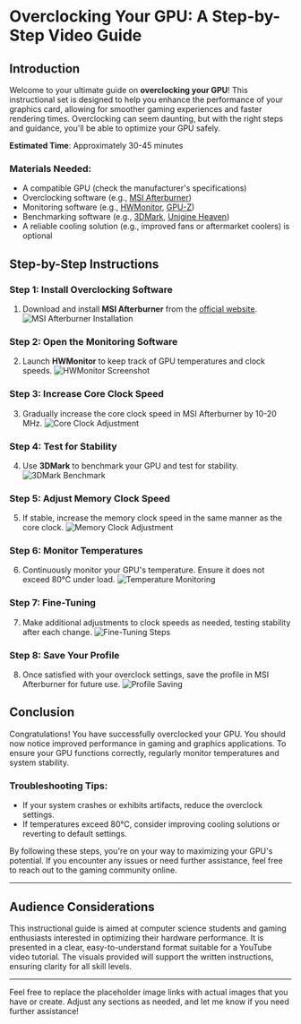 # Overclocking Your GPU: A Step-by-Step Video Guide

## Introduction
Welcome to your ultimate guide on **overclocking your GPU**! This instructional set is designed to help you enhance the performance of your graphics card, allowing for smoother gaming experiences and faster rendering times. Overclocking can seem daunting, but with the right steps and guidance, you'll be able to optimize your GPU safely.

**Estimated Time**: Approximately 30-45 minutes

### Materials Needed:
- A compatible GPU (check the manufacturer's specifications)
- Overclocking software (e.g., [MSI Afterburner](https://www.msi.com/page/afterburner))
- Monitoring software (e.g., [HWMonitor](https://www.cpuid.com/softwares/hwmonitor.html), [GPU-Z](https://www.techpowerup.com/gpuz/))
- Benchmarking software (e.g., [3DMark](https://www.futuremark.com/benchmarks/3dmark), [Unigine Heaven](https://unigine.com/heaven))
- A reliable cooling solution (e.g., improved fans or aftermarket coolers) is optional 

## Step-by-Step Instructions

### Step 1: Install Overclocking Software
1. Download and install **MSI Afterburner** from the [official website](https://www.msi.com/page/afterburner).
   ![MSI Afterburner Installation](https://example.com/msi-installation.jpg) <!-- Replace with an image of the installation process -->

### Step 2: Open the Monitoring Software
2. Launch **HWMonitor** to keep track of GPU temperatures and clock speeds.
   ![HWMonitor Screenshot](https://example.com/hwmonitor-screenshot.jpg) <!-- Replace with a screenshot of HWMonitor -->

### Step 3: Increase Core Clock Speed
3. Gradually increase the core clock speed in MSI Afterburner by 10-20 MHz.
   ![Core Clock Adjustment](https://example.com/core-clock-adjustment.jpg) <!-- Replace with an image showing core clock adjustment -->

### Step 4: Test for Stability
4. Use **3DMark** to benchmark your GPU and test for stability.
   ![3DMark Benchmark](https://example.com/3dmark-benchmark.jpg) <!-- Replace with an image of a benchmark result -->

### Step 5: Adjust Memory Clock Speed
5. If stable, increase the memory clock speed in the same manner as the core clock.
   ![Memory Clock Adjustment](https://example.com/memory-clock-adjustment.jpg) <!-- Replace with an image showing memory clock adjustment -->

### Step 6: Monitor Temperatures
6. Continuously monitor your GPU's temperature. Ensure it does not exceed 80°C under load.
   ![Temperature Monitoring](https://example.com/temperature-monitoring.jpg) <!-- Replace with an image of temperature monitoring -->

### Step 7: Fine-Tuning
7. Make additional adjustments to clock speeds as needed, testing stability after each change.
   ![Fine-Tuning Steps](https://example.com/fine-tuning.jpg) <!-- Replace with an image showing the fine-tuning process -->

### Step 8: Save Your Profile
8. Once satisfied with your overclock settings, save the profile in MSI Afterburner for future use.
   ![Profile Saving](https://example.com/profile-saving.jpg) <!-- Replace with an image of saving settings -->

## Conclusion
Congratulations! You have successfully overclocked your GPU. You should now notice improved performance in gaming and graphics applications. To ensure your GPU functions correctly, regularly monitor temperatures and system stability. 

### Troubleshooting Tips:
- If your system crashes or exhibits artifacts, reduce the overclock settings.
- If temperatures exceed 80°C, consider improving cooling solutions or reverting to default settings.

By following these steps, you're on your way to maximizing your GPU's potential. If you encounter any issues or need further assistance, feel free to reach out to the gaming community online.

---

## Audience Considerations
This instructional guide is aimed at computer science students and gaming enthusiasts interested in optimizing their hardware performance. It is presented in a clear, easy-to-understand format suitable for a YouTube video tutorial. The visuals provided will support the written instructions, ensuring clarity for all skill levels.

---

Feel free to replace the placeholder image links with actual images that you have or create. Adjust any sections as needed, and let me know if you need further assistance!
